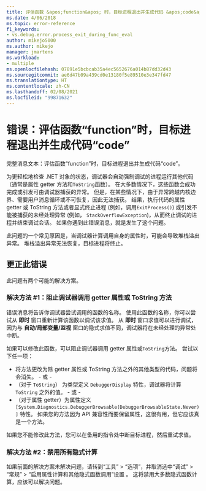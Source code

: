 ```yaml
---
title: 评估函数 &apos;function&apos; 时，目标进程退出并生成代码 &apos;code&apos; | Microsoft Docs
ms.date: 4/06/2018
ms.topic: error-reference
f1_keywords:
- vs.debug.error.process_exit_during_func_eval
author: mikejo5000
ms.author: mikejo
manager: jmartens
ms.workload:
- multiple
ms.openlocfilehash: 07891e5bcbcab35a4ec5652676a014b87dd32d43
ms.sourcegitcommit: ae6d47b09a439cd0e13180f5e89510e3e347fd47
ms.translationtype: HT
ms.contentlocale: zh-CN
ms.lasthandoff: 02/08/2021
ms.locfileid: "99871632"
---
```

# <a name="error-the-target-process-exited-with-code-39code39-while-evaluating-the-function-39function39"></a>错误：评估函数“function”时，目标进程退出并生成代码“code”

完整消息文本：评估函数“function”时，目标进程退出并生成代码“code”。

为更轻松地检查 .NET 对象的状态，调试器会自动强制调试的进程运行其他代码（通常是属性 getter 方法和`ToString`函数）。 在大多数情况下，这些函数会成功完成或引发可由调试器捕获的异常。 但是，在某些情况下，由于异常跨越内核边界、需要用户消息循环或不可恢复，因此无法捕获。 结果，执行代码的属性 getter 或 ToString 方法或者显式终止进程 (例如，调用`ExitProcess()`) 或引发不能被捕获的未经处理异常 (例如， `StackOverflowException`)，从而终止调试的进程并结束调试会话。 如果你遇到此错误消息，就是发生了这个问题。

此问题的一个常见原因是，当调试器计算调用自身的属性时，可能会导致堆栈溢出异常。 堆栈溢出异常无法恢复，目标进程将终止。

## <a name="to-correct-this-error"></a>更正此错误

此问题有两个可能的解决方案。

### <a name="solution-1-prevent-the-debugger-from-calling-the-getter-property-or-tostring-method"></a>解决方法 #1：阻止调试器调用 getter 属性或 ToString 方法 

错误消息将告诉你调试器尝试调用的函数的名称。 使用此函数的名称，你可以尝试从 **即时** 窗口重新计算该函数以调试该求值。 从 **即时** 窗口求值可以进行调试，因为与 **自动/局部变量/监视** 窗口的隐式求值不同，调试器将在未经处理的异常处中断。

如果可以修改此函数，可以阻止调试器调用 getter 属性或`ToString`方法。 尝试以下任一项：

* 将方法更改为除 getter 属性或 ToString 方法之外的其他类型的代码，问题将会消失。
    \- 或 -
* （对于 `ToString`） 为类型定义 `DebuggerDisplay` 特性，调试器将计算 `ToString` 之外的值。
    \- 或 -
* （对于属性 getter）为属性定义 `[System.Diagnostics.DebuggerBrowsable(DebuggerBrowsableState.Never)]` 特性。 如果您的方法因为 API 兼容性而要保留属性，这很有用，但它应该真是一个方法。

如果您不能修改此方法，您可以在备用的指令处中断目标进程，然后重试求值。

### <a name="solution-2-disable-all-implicit-evaluation"></a>解决方法 #2：禁用所有隐式计算

如果前面的解决方案未解决问题，请转到“工具” > “选项”，并取消选中“调试” > “常规” > “启用属性计算和其他隐式函数调用”设置    。 这将禁用大多数隐式函数计算，应该可以解决问题。
